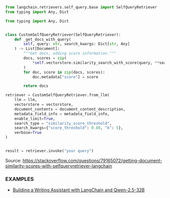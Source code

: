 ```py
from langchain.retrievers.self_query.base import SelfQueryRetriever
from typing import Any, Dict

from typing import Any, Dict


class CustomSelfQueryRetriever(SelfQueryRetriever):
    def _get_docs_with_query(
        self, query: str, search_kwargs: Dict[str, Any]
    ) -> List[Document]:
        """Get docs, adding score information."""
        docs, scores = zip(
            *self.vectorstore.similarity_search_with_score(query, **search_kwargs)
        )
        for doc, score in zip(docs, scores):
            doc.metadata["score"] = score

        return docs

retriever = CustomSelfQueryRetriever.from_llm(
    llm = llm,
    vectorstore = vectorstore,
    document_contents = document_content_description,
    metadata_field_info = metadata_field_info,
    enable_limit=True, 
    search_type = "similarity_score_threshold",
    search_kwargs={"score_threshold": 0.80, "k": 5},
    verbose=True
)


result = retriever.invoke("your query")
```
Source: https://stackoverflow.com/questions/79165072/getting-document-similarity-scores-with-selfqueryretriever-langchain


### EXAMPLES
- [Building a Writing Assistant with LangChain and Qwen-2.5-32B](https://www.analyticsvidhya.com/blog/2025/03/writing-assistant/)


